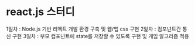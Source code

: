 # react.js 스터디

1일차 : Node.js 기반 리액트 개발 환경 구축 및 웹/앱 css 구현
2잁차 : 컴포넌트간 통신 구현
3일차 : 부모 컴포넌트에 state를 저장할 수 있도록 구현 및 게임 알고리즘 적용 
